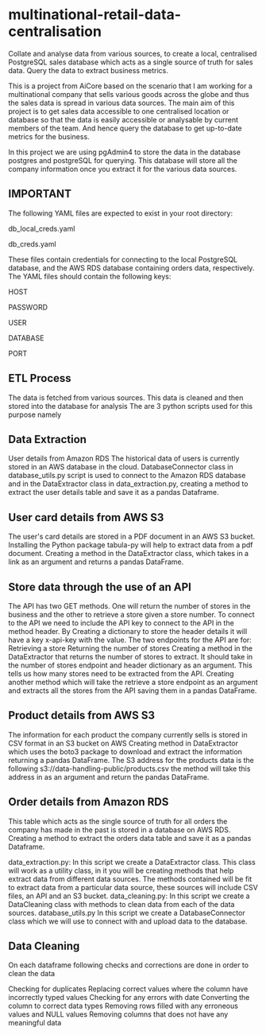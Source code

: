 # multinational-retail-data-centralisation

Collate and analyse data from various sources, to create a local, centralised PostgreSQL sales database which acts as a single source of truth for sales data. Query the data to extract business metrics.

This is a project from AiCore based on the scenario that I am working for a multinational company that sells various goods across the globe and thus the sales data is spread in various data sources. The main aim of this project is to get sales data accessible to one centralised location or database so that the data is easily accessible or analysable by current members of the team. And hence query the database to get up-to-date metrics for the business.

In this project we are using pgAdmin4 to store the data in the database postgres and postgreSQL for querying. This database will store all the company information once you extract it for the various data sources.


## IMPORTANT

The following YAML files are expected to exist in your root directory:

db_local_creds.yaml

db_creds.yaml

These files contain credentials for connecting to the local PostgreSQL database, and the AWS RDS database containing orders data, respectively. The YAML files should contain the following keys:


HOST

PASSWORD

USER

DATABASE

PORT






## ETL Process
The data is fetched from various sources. This data is cleaned and then stored into the database for analysis The are 3 python scripts used for this purpose namely


## Data Extraction

User details from Amazon RDS
The historical data of users is currently stored in an AWS database in the cloud.
DatabaseConnector class in database_utils.py script is used to connect to the Amazon RDS database and in the DataExtractor class in data_extraction.py, creating a method to extract the user details table and save it as a pandas Dataframe.

## User card details from AWS S3

The user's card details are stored in a PDF document in an AWS S3 bucket.
Installing the Python package tabula-py will help to extract data from a pdf document.
Creating a method in the DataExtractor class, which takes in a link as an argument and returns a pandas DataFrame.

## Store data through the use of an API

The API has two GET methods. One will return the number of stores in the business and the other to retrieve a store given a store number.
To connect to the API we need to include the API key to connect to the API in the method header.
By Creating a dictionary to store the header details it will have a key x-api-key with the value.
The two endpoints for the API are for:
Retrieving a store
Returning the number of stores
Creating a method in the DataExtractor that returns the number of stores to extract. It should take in the number of stores endpoint and header dictionary as an argument. This tells us how many stores need to be extracted from the API.
Creating another method which will take the retrieve a store endpoint as an argument and extracts all the stores from the API saving them in a pandas DataFrame.

## Product details from AWS S3

The information for each product the company currently sells is stored in CSV format in an S3 bucket on AWS
Creating method in DataExtractor which uses the boto3 package to download and extract the information returning a pandas DataFrame.
The S3 address for the products data is the following s3://data-handling-public/products.csv the method will take this address in as an argument and return the pandas DataFrame.

## Order details from Amazon RDS

This table which acts as the single source of truth for all orders the company has made in the past is stored in a database on AWS RDS.
Creating a method to extract the orders data table and save it as a pandas Dataframe.

data_extraction.py: In this script we create a DataExtractor class. This class will work as a utility class, in it you will be creating methods that help extract data from different data sources. The methods contained will be fit to extract data from a particular data source, these sources will include CSV files, an API and an S3 bucket.
data_cleaning.py: In this script we create a DataCleaning class with methods to clean data from each of the data sources.
database_utils.py In this script we create a DatabaseConnector class which we will use to connect with and upload data to the database.


## Data Cleaning

On each dataframe following checks and corrections are done in order to clean the data

Checking for duplicates
Replacing correct values where the column have incorrectly typed values
Checking for any errors with date
Converting the column to correct data types
Removing rows filled with any erroneous values and NULL values
Removing columns that does not have any meaningful data
